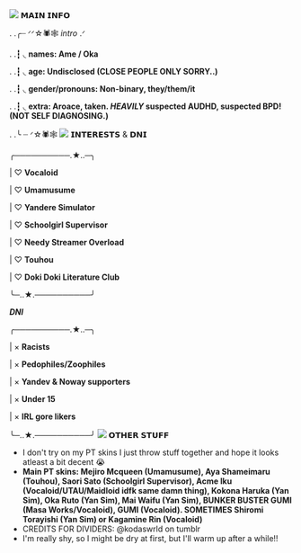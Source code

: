 <img src="https://64.media.tumblr.com/2866cbd681dac57293b4de5346390538/65964bf138f6b00c-cc/s2048x3072/a85d667a2b78468c93d1693e3d07f40f312e1cc6.pnj">
𝗠𝗔𝗜𝗡 𝗜𝗡𝗙𝗢

. .╭┈ ᐟᐟ☆🕷️🕸️ *intro* .ᐟ 

. .┇ ◟ **names: Ame / Oka**

. .┇ ◟ **age: Undisclosed (CLOSE PEOPLE ONLY SORRY..)**

. .┇ ◟ **gender/pronouns: Non-binary, they/them/it**

. .┇ ◟ **extra: Aroace, taken. *HEAVILY* suspected AUDHD, suspected BPD! (NOT SELF DIAGNOSING.)**

. .╰ ┈ ᐟ☆🕷️🕸️
<img src="https://64.media.tumblr.com/ed78ddd6dbe3ff442c8f1ab69701824a/65964bf138f6b00c-80/s2048x3072/f2722a1c988743b5c6178fd6205644853a181ba2.pnj">
𝗜𝗡𝗧𝗘𝗥𝗘𝗦𝗧𝗦 & 𝗗𝗡𝗜

╭──────────.★..─╮

| ♡ **Vocaloid**

| ♡ **Umamusume**

| ♡ **Yandere Simulator**

| ♡ **Schoolgirl Supervisor**

| ♡ **Needy Streamer Overload**

| ♡ **Touhou**

| ♡ **Doki Doki Literature Club**

╰─..★.──────────╯

***DNI***

╭──────────.★..─╮

| × **Racists**

| × **Pedophiles/Zoophiles**

| × **Yandev & Noway supporters**

| × **Under 15**

| × **IRL gore likers**

╰─..★.──────────╯
<img src="https://64.media.tumblr.com/ed78ddd6dbe3ff442c8f1ab69701824a/65964bf138f6b00c-80/s2048x3072/f2722a1c988743b5c6178fd6205644853a181ba2.pnj">
𝗢𝗧𝗛𝗘𝗥 𝗦𝗧𝗨𝗙𝗙

- I don't try on my PT skins I just throw stuff together and hope it looks atleast a bit decent :sob:
- **Main PT skins: Mejiro Mcqueen (Umamusume), Aya Shameimaru (Touhou), Saori Sato (Schoolgirl Supervisor), Acme Iku (Vocaloid/UTAU/Maidloid idfk same damn thing), Kokona Haruka (Yan Sim), Oka Ruto (Yan Sim), Mai Waifu (Yan Sim), BUNKER BUSTER GUMI (Masa Works/Vocaloid), GUMI (Vocaloid). SOMETIMES Shiromi Torayishi (Yan Sim) or Kagamine Rin (Vocaloid)**
- CREDITS FOR DIVIDERS: @kodaswrld on tumblr
- I'm really shy, so I might be dry at first, but I'll warm up after a while!!
